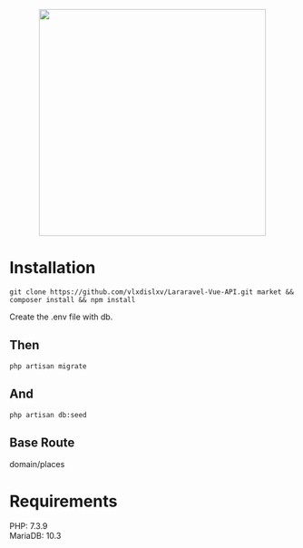 <p align="center"><img src="https://res.cloudinary.com/dtfbvvkyp/image/upload/v1566331377/laravel-logolockup-cmyk-red.svg" width="400"></p>

# Installation

<pre><code>git clone https://github.com/vlxdislxv/Lararavel-Vue-API.git market && composer install && npm install</code></pre>
Create the .env file with db.<br>
## Then
<pre><code>php artisan migrate</code></pre>
## And
<pre><code>php artisan db:seed</code></pre>
## Base Route
domain/places
# Requirements
PHP: 7.3.9<br>
MariaDB: 10.3
